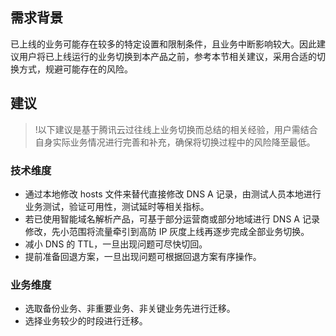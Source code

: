 ## 需求背景
已上线的业务可能存在较多的特定设置和限制条件，且业务中断影响较大。因此建议用户将已上线运行的业务切换到本产品之前，参考本节相关建议，采用合适的切换方式，规避可能存在的风险。
## 建议
>!以下建议是基于腾讯云过往线上业务切换而总结的相关经验，用户需结合自身实际业务情况进行完善和补充，确保将切换过程中的风险降至最低。

### 技术维度
- 通过本地修改 hosts 文件来替代直接修改 DNS A 记录，由测试人员本地进行业务测试，验证可用性，测试延时等相关指标。
- 若已使用智能域名解析产品，可基于部分运营商或部分地域进行 DNS A 记录修改，先小范围将流量牵引到高防 IP 灰度上线再逐步完成全部业务切换。
- 减小 DNS 的 TTL，一旦出现问题可尽快切回。
- 提前准备回退方案，一旦出现问题可根据回退方案有序操作。

### 业务维度
- 选取备份业务、非重要业务、非关键业务先进行迁移。
- 选择业务较少的时段进行迁移。
